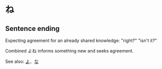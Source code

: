 # ね

## Sentence ending

Expecting agreement for an already shared knowledge: "right?" "isn't it?"

Combined よね informs something new and seeks agreement. 

See also: [よ](よ)、[な](な)